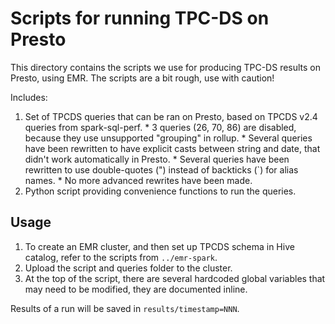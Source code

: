 Scripts for running TPC-DS on Presto
====================================

This directory contains the scripts we use for producing TPC-DS results on Presto, using EMR.
The scripts are a bit rough, use with caution!

Includes:
  1. Set of TPCDS queries that can be ran on Presto, based on TPCDS v2.4 queries from spark-sql-perf.
    * 3 queries (26, 70, 86) are disabled, because they use unsupported "grouping" in rollup.
    * Several queries have been rewritten to have explicit casts between string and date, that didn't work automatically in Presto.
    * Several queries have been rewritten to use double-quotes (") instead of backticks (`) for alias names.
    * No more advanced rewrites have been made.
  2. Python script providing convenience functions to run the queries.

Usage
-----

1. To create an EMR cluster, and then set up TPCDS schema in Hive catalog, refer to the scripts from `../emr-spark`.
2. Upload the script and queries folder to the cluster.
3. At the top of the script, there are several hardcoded global variables that may need to be modified, they are documented inline.

Results of a run will be saved in `results/timestamp=NNN`.

